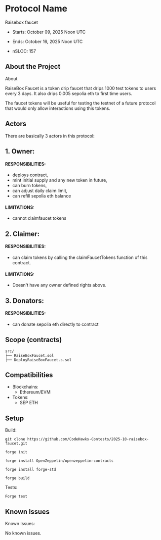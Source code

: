 # Protocol Name 

Raisebox faucet

- Starts: October 09, 2025 Noon UTC
- Ends: October 16, 2025 Noon UTC

- nSLOC: 157

[//]: # (contest-details-open)

## About the Project

About 

RaiseBox Faucet is a token drip faucet that drips 1000 test tokens to users every 3 days. It also drips 0.005 sepolia eth to first time users.

The faucet tokens will be useful for testing the testnet of a future protocol that would only allow interactions using this tokens.


## Actors

There are basically 3 actors in this protocol:

## 1. Owner: 

#### RESPONSIBILITIES:

- deploys contract, 
- mint initial supply and any new token in future, 
- can burn tokens, 
- can adjust daily claim limit, 
- can refill sepolia eth balance

#### LIMITATIONS: 

- cannot claimfaucet tokens


## 2. Claimer: 

#### RESPONSIBILITIES:

- can claim tokens by calling the claimFaucetTokens function of this contract.

#### LIMITATIONS: 

- Doesn't have any owner defined rights above.

## 3. Donators:

#### RESPONSIBILITIES:
- can donate sepolia eth directly to contract


[//]: # (contest-details-close)

[//]: # (scope-open)

## Scope (contracts)

```
src/
├── RaiseBoxFaucet.sol
├── DeployRaiseBoxFaucet.s.sol

```

## Compatibilities

- Blockchains:
  - Ethereum/EVM
- Tokens:
  - SEP ETH

[//]: # (scope-close)


[//]: # (getting-started-open)

## Setup

Build:

```
git clone https://github.com/CodeHawks-Contests/2025-10-raisebox-faucet.git

forge init

forge install OpenZeppelin/openzeppelin-contracts

forge install forge-std

forge build

```

Tests:

```
Forge test

```

[//]: # (getting-started-close)

[//]: # (known-issues-open)

## Known Issues

Known Issues:

No known issues.

[//]: # (known-issues-close)
